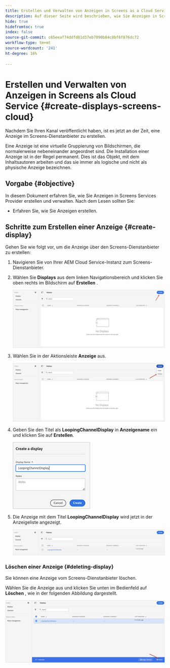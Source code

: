 ```yaml
---
title: Erstellen und Verwalten von Anzeigen in Screens as a Cloud Service
description: Auf dieser Seite wird beschrieben, wie Sie Anzeigen in Screens as a Cloud Service erstellen und verwalten.
hide: true
hidefromtoc: true
index: false
source-git-commit: c65eeaf74ddfd81d37eb7090b84c8bf6f876dc72
workflow-type: tm+mt
source-wordcount: '241'
ht-degree: 16%

---
```



# Erstellen und Verwalten von Anzeigen in Screens als Cloud Service {#create-displays-screens-cloud}

Nachdem Sie Ihren Kanal veröffentlicht haben, ist es jetzt an der Zeit, eine Anzeige im Screens-Dienstanbieter zu erstellen.

Eine Anzeige ist eine virtuelle Gruppierung von Bildschirmen, die normalerweise nebeneinander angeordnet sind. Die Installation einer Anzeige ist in der Regel permanent. Dies ist das Objekt, mit dem Inhaltsautoren arbeiten und das sie immer als logische und nicht als physische Anzeige bezeichnen.

## Vorgabe {#objective}

In diesem Dokument erfahren Sie, wie Sie Anzeigen in Screens Services Provider erstellen und verwalten. Nach dem Lesen sollten Sie:

* Erfahren Sie, wie Sie Anzeigen erstellen.

## Schritte zum Erstellen einer Anzeige {#create-display}

Gehen Sie wie folgt vor, um die Anzeige über den Screens-Dienstanbieter zu erstellen:

1. Navigieren Sie von Ihrer AEM Cloud Service-Instanz zum Screens-Dienstanbieter.
1. Wählen Sie **Displays** aus dem linken Navigationsbereich und klicken Sie oben rechts im Bildschirm auf **Erstellen** .

   ![image](/help/screens-cloud/assets/display/disp-1.png)

1. Wählen Sie in der Aktionsleiste **Anzeige** aus.

   ![image](/help/screens-cloud/assets/display/disp-2.png)

1. Geben Sie den Titel als **LoopingChannelDisplay** in **Anzeigename** ein und klicken Sie auf **Erstellen**.

   ![image](/help/screens-cloud/assets/display/disp3.png)

1. Die Anzeige mit dem Titel **LoopingChannelDisplay** wird jetzt in der Anzeigeliste angezeigt.

   ![image](/help/screens-cloud/assets/display/disp-4.png)

### Löschen einer Anzeige {#deleting-display}

Sie können eine Anzeige vom Screens-Dienstanbieter löschen.

Wählen Sie die Anzeige aus und klicken Sie unten im Bedienfeld auf **Löschen** , wie in der folgenden Abbildung dargestellt.

![image](/help/screens-cloud/assets/display/disp-5.png)

